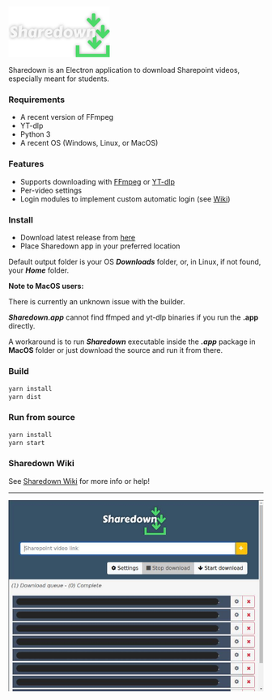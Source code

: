 ![](sharedownlogo.png)

Sharedown is an Electron application to download Sharepoint videos, especially meant for students.

### Requirements
* A recent version of FFmpeg
* YT-dlp
* Python 3
* A recent OS (Windows, Linux, or MacOS)

### Features
* Supports downloading with [FFmpeg](https://www.ffmpeg.org/) or [YT-dlp](https://github.com/yt-dlp/yt-dlp)
* Per-video settings
* Login modules to implement custom automatic login (see [Wiki](https://github.com/kylon/Sharedown/wiki))

### Install
* Download latest release from [here](https://github.com/kylon/Sharedown/releases/latest)
* Place Sharedown app in your preferred location

Default output folder is your OS _**Downloads**_ folder, or, in Linux, if not found, your _**Home**_ folder.

**Note to MacOS users:**

There is currently an unknown issue with the builder.

_**Sharedown.app**_ cannot find ffmped and yt-dlp binaries if you run the **.app** directly.

A workaround is to run _**Sharedown**_ executable inside the _**.app**_ package in **MacOS** folder or just download the source and run it from there.

### Build

```
yarn install
yarn dist
```

### Run from source

```
yarn install
yarn start
```

### Sharedown Wiki
See [Sharedown Wiki](https://github.com/kylon/Sharedown/wiki) for more info or help!

---

![](sharedown.jpg)
